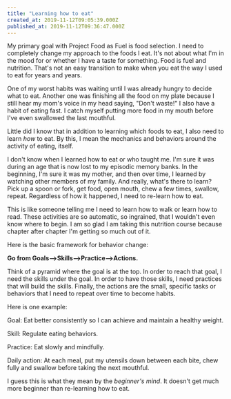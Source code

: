 ```yaml
---
title: "Learning how to eat"
created_at: 2019-11-12T09:05:39.000Z
published_at: 2019-11-12T09:36:47.000Z
---
```

My primary goal with Project Food as Fuel is food selection. I need to completely change my approach to the foods I eat. It's not about what I'm in the mood for or whether I have a taste for something. Food is fuel and nutrition. That's not an easy transition to make when you eat the way I used to eat for years and years.

One of my worst habits was waiting until I was already hungry to decide what to eat. Another one was finishing all the food on my plate because I still hear my mom's voice in my head saying, "Don't waste!" I also have a habit of eating fast. I catch myself putting more food in my mouth before I've even swallowed the last mouthful. 

Little did I know that in addition to learning which foods to eat, I also need to learn _how_ to eat. By this, I mean the mechanics and behaviors around the activity of eating, itself. 

I don't know when I learned how to eat or who taught me. I'm sure it was during an age that is now lost to my episodic memory banks. In the beginning, I'm sure it was my mother, and then over time, I learned by watching other members of my family. And really, what's there to learn? Pick up a spoon or fork, get food, open mouth, chew a few times, swallow, repeat. Regardless of how it happened, I need to re-learn how to eat.

This is like someone telling me I need to learn how to walk or learn how to read. These activities are so automatic, so ingrained, that I wouldn't even know where to begin. I am so glad I am taking this nutrition course because chapter after chapter I'm getting so much out of it. 

Here is the basic framework for behavior change:  

**Go from Goals-->Skills-->Practice-->Actions.**

Think of a pyramid where the goal is at the top. In order to reach that goal, I need the skills under the goal. In order to have those skills, I need practices that will build the skills. Finally, the actions are the small, specific tasks or behaviors that I need to repeat over time to become habits.

Here is one example:

Goal: Eat better consistently so I can achieve and maintain a healthy weight.

Skill: Regulate eating behaviors.

Practice: Eat slowly and mindfully.

Daily action: At each meal, put my utensils down between each bite, chew fully and swallow before taking the next mouthful.

I guess this is what they mean by the _beginner's mind_. It doesn't get much more beginner than re-learning how to eat.
